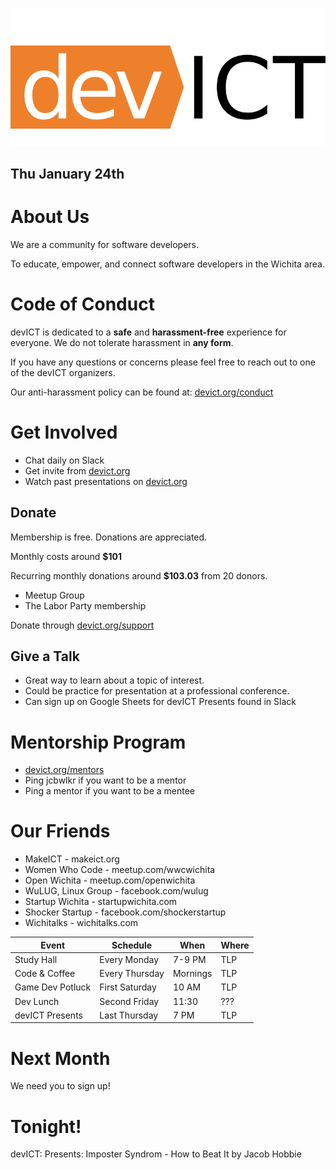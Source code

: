 ![devICT](https://raw.githubusercontent.com/devict/Graphics/master/devict-logo.png)

## Thu January 24th



# About Us
We are a community for software developers.

To educate, empower, and connect software developers in the Wichita area.



# Code of Conduct
devICT is dedicated to a **safe** and **harassment-free** experience for
everyone. We do not tolerate harassment in **any form**.

If you have any questions or concerns please feel free to reach out to one
of the devICT organizers.

Our anti-harassment policy can be found at:
[devict.org/conduct](https://devict.org/conduct)



# Get Involved
* Chat daily on Slack
 * Get invite from [devict.org](http://devict.org)
* Watch past presentations on [devict.org](http://devict.org)



## Donate
Membership is free. Donations are appreciated.

Monthly costs around **$101**

Recurring monthly donations around **$103.03** from 20 donors.

* Meetup Group
* The Labor Party membership

Donate through [devict.org/support](http://devict.org/support)



## Give a Talk
* Great way to learn about a topic of interest.
* Could be practice for presentation at a professional conference.
* Can sign up on Google Sheets for devICT Presents found in Slack



# Mentorship Program

* [devict.org/mentors](http://devict.org/mentors)
* Ping jcbwlkr if you want to be a mentor
* Ping a mentor if you want to be a mentee



# Our Friends

* MakeICT - makeict.org
* Women Who Code - meetup.com/wwcwichita
* Open Wichita - meetup.com/openwichita
* WuLUG, Linux Group - facebook.com/wulug
* Startup Wichita - startupwichita.com
* Shocker Startup - facebook.com/shockerstartup
* Wichitalks - wichitalks.com



| Event            | Schedule               | When     | Where      |
| ---------------- | ---------------------- | -------- | ---------- |
| Study Hall       | Every Monday           | 7-9 PM   | TLP        |
| Code & Coffee    | Every Thursday         | Mornings | TLP        |
| Game Dev Potluck | First Saturday        | 10 AM    | TLP        |
| Dev Lunch        | Second Friday          | 11:30    | ???        |
| devICT Presents  | Last Thursday          | 7 PM     | TLP        |



# Next Month

We need you to sign up!



# Tonight!

devICT: Presents: Imposter Syndrom - How to Beat It by Jacob Hobbie


